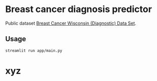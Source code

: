 # Breast cancer diagnosis predictor



 Public dataset [Breast Cancer Wisconsin (Diagnostic) Data Set](https://www.kaggle.com/datasets/uciml/breast-cancer-wisconsin-data). 



## Usage


```bash
streamlit run app/main.py
```

# xyz
